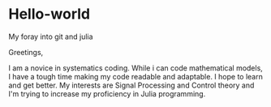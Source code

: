 # Hello-world
My foray into git and julia

Greetings,

I am a novice in systematics coding. While i can code mathematical models, I have a tough time making my code readable and adaptable.
I hope to learn and get better. My interests are Signal Processing and Control theory and I'm trying to increase my proficiency in Julia programming.
